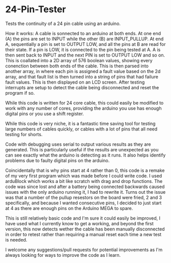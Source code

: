# 24-Pin-Tester
Tests the continuity of a 24 pin cable using an arduino.

How it works:
A cable is sonnected to an arduino at both ends. At one end (A) the pins are set to INPUT while the other (B) are INPUT_PULLUP.
At end A, sequentially a pin is set to OUTPUT LOW, and all the pins at B are read for their state. If a pin is LOW, it is connected to the pin being tested at A.
A is then sent back to INPUT and the next PIN is set to OUTPUT LOW and so on.
This is coallated into a 2D array of 576 boolean values, showing every conenction between both ends of the cable.
This is then parsed into another array, in where each pin is assigned a fault value based on the 2d array, and that fault list is then turned into a string of pins that had failure fault values. This is then displayed on an LCD screen.
After testing interrupts are setup to detect the cable being disconnected and reset the program if so.

While this code is written for 24 core cable, this could easily be modified to work with any number of cores, providing the arduino you use has enough digital pins or you use a shift register.

While this code is very niche, it is a fantastic time saving tool for testing large numbers of cables quickly, or cables with a lot of pins that all need testing for shorts.


Code with debugging uses serial to output various results as they are generated. This is particularly useful if the results are unexpected as you can see exactly what the arduino is detecting as it runs. It also helps identify problems due to faulty digital pins on the arduino.

Coincidentally that is why pins start at 4 rather than 0, this code is a remake of my very first program which was made before I could write code. I used arduBlock which works a bit like scratch with drag and drop functions. The code was since lost and after a battery being connected backwards caused issues with the only arduino running it, I had to rewrite it.
Turns out the issue was that a number of the pullup resestors on the board were fried, 2 and 3 specifically, and because I wanted consecutive pins, I decided to just start at 4 as there are enough pins on the Arduino MEGA to spare.

This is still relatively basic code and I'm sure it could easily be improved, I have used what I currently know to get a working, and beyond the first version, this now detects wether the cable has been manually disconnected in order to retest rather than requiring a manual reset each time a new test is needed. 


I welcome any suggestions/pull requests for potential improvements as I'm always looking for ways to improve the code as I learn.
